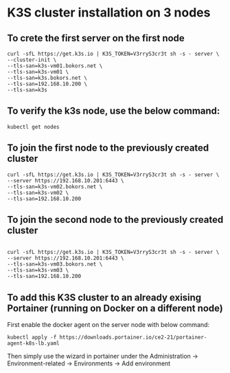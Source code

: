 # K3S cluster installation on 3 nodes

## To crete the first server on the first node
```
curl -sfL https://get.k3s.io | K3S_TOKEN=V3rryS3cr3t sh -s - server \
--cluster-init \
--tls-san=k3s-vm01.bokors.net \
--tls-san=k3s-vm01 \
--tls-san=k3s.bokors.net \
--tls-san=192.168.10.200 \
--tls-san=k3s
```

## To verify the k3s node, use the below command:

`kubectl get nodes`

## To join the first node to the previously created cluster
```
curl -sfL https://get.k3s.io | K3S_TOKEN=V3rryS3cr3t sh -s - server \
--server https://192.168.10.201:6443 \
--tls-san=k3s-vm02.bokors.net \
--tls-san=k3s-vm02 \
--tls-san=192.168.10.200

```

## To join the second node to the previously created cluster
```

curl -sfL https://get.k3s.io | K3S_TOKEN=V3rryS3cr3t sh -s - server \
--server https://192.168.10.201:6443 \
--tls-san=k3s-vm03.bokors.net \
--tls-san=k3s-vm03 \
--tls-san=192.168.10.200

```
## To add this K3S cluster to an already exising Portainer (running on Docker on a different node)

First enable the docker agent on the server node with below command:
``` 
kubectl apply -f https://downloads.portainer.io/ce2-21/portainer-agent-k8s-lb.yaml
```

Then simply use the wizard in portainer under the Administration \-> Environment-related \-> Environments \-> Add environment